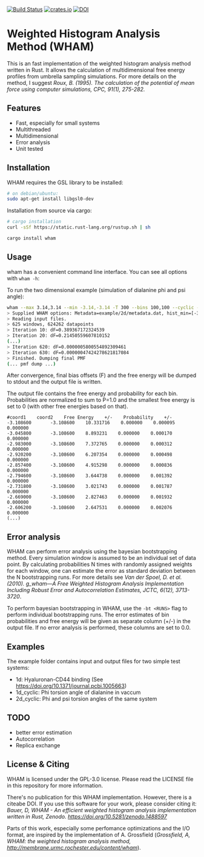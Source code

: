 [![Build Status](https://travis-ci.com/danijoo/WHAM.svg?branch=master)](https://travis-ci.com/danijoo/WHAM) [![crates.io](https://img.shields.io/badge/crates.io-orange.svg?longCache=true)](https://www.crates.io/crates/wham) [![DOI](https://zenodo.org/badge/DOI/10.5281/zenodo.1488598.svg)](https://doi.org/10.5281/zenodo.1488598)



Weighted Histogram Analysis Method (WHAM)
===
This is an fast implementation of the weighted histogram analysis method
written in Rust. It allows the calculation of multidimensional free energy profiles
from umbrella sampling simulations. For more details on the method, I suggest *Roux, B.
(1995). The calculation of the potential of mean force using computer simulations, CPC, 91(1), 275-282.*

Features
---
- Fast, especially for small systems
- Multithreaded
- Multidimensional
- Error analysis
- Unit tested

Installation
---
WHAM requires the GSL library to be installed: 
```bash
# on debian/ubuntu:
sudo apt-get install libgsl0-dev
```

Installation from source via cargo:
```bash
# cargo installation
curl -sSf https://static.rust-lang.org/rustup.sh | sh

cargo install wham
```

Usage
---
wham has a convenient command line interface. You can see all options with
```wham -h```:

To run the two dimensional example (simulation of dialanine phi and psi angle):
```bash
wham --max 3.14,3.14 --min -3.14,-3.14 -T 300 --bins 100,100 --cyclic -f example/2d/metadata.dat       
> Supplied WHAM options: Metadata=example/2d/metadata.dat, hist_min=[-3.14, -3.14], hist_max=[3.14, 3.14], bins=[100, 100] verbose=false, tolerance=0.000001, iterations=100000, temperature=300, cyclic=true
> Reading input files.
> 625 windows, 624262 datapoints
> Iteration 10: dF=0.389367172324539
> Iteration 20: dF=0.21450559607810152
(...)
> Iteration 620: dF=0.0000005800554892309461
> Iteration 630: dF=0.00000047424278621817084
> Finished. Dumping final PMF
(... pmf dump ...)

```
After convergence, final bias offsets (F) and the free energy will be dumped to stdout and the output file is written.


The output file contains the free energy and probability for each bin. Probabilities are normalized to sum to P=1.0 and
the smallest free energy is set to 0 (with other free energies based on that).
```
#coord1    coord2    Free Energy    +/-    Probability    +/-
-3.108600    	-3.108600    10.331716    0.000000    0.000095    0.000000
-3.045800    	-3.108600    8.893231    0.000000    0.000170    0.000000
-2.983000    	-3.108600    7.372765    0.000000    0.000312    0.000000
-2.920200    	-3.108600    6.207354    0.000000    0.000498    0.000000
-2.857400    	-3.108600    4.915298    0.000000    0.000836    0.000000
-2.794600    	-3.108600    3.644738    0.000000    0.001392    0.000000
-2.731800    	-3.108600    3.021743    0.000000    0.001787    0.000000
-2.669000    	-3.108600    2.827463    0.000000    0.001932    0.000000
-2.606200    	-3.108600    2.647531    0.000000    0.002076    0.000000
(...)
```

Error analysis
---
WHAM can perform error analysis using the bayesian bootstrapping method. Every simulation window is assumed to be an
individual set of data point. By calculating probabilities N times with randomly assigned weights for each window,
one can estimate the error as standard deviation between the N bootstrapping runs. For more details see
*Van der Spoel, D. et al. (2010). g_wham—A Free Weighted Histogram Analysis Implementation Including Robust Error and
Autocorrelation Estimates, JCTC, 6(12), 3713-3720*.

To perform bayesian bootstrapping in WHAM, use the ```-bt <RUNS>``` flag to perform <RUNS> individual bootstrapping
runs. The error estimates of bin probabilities and free energy will be given as separate column (+/-) in the output file.
If no error analysis is performed, these columns are set to 0.0.

Examples
---
The example folder contains input and output files for two simple test systems:

- 1d: Hyaluronan-CD44 binding (See https://doi.org/10.1371/journal.pcbi.1005663) 
- 1d_cyclic: Phi torsion angle of dialanine in vaccum
- 2d_cyclic: Phi and psi torsion angles of the same system


TODO
---
- better error estimation
- Autocorrelation
- Replica exchange

License & Citing
---
WHAM is licensed under the GPL-3.0 license. Please read the LICENSE file in this
repository for more information.

There's no publication for this WHAM implementation. However, there is a citeabe DOI. If you use this software for your work, please consider citing it: *Bauer, D, WHAM - An efficient weighted histogram analysis implementation written in Rust, Zenodo.  https://doi.org/10.5281/zenodo.1488597*

Parts of this work, especially some perfomance optimizations and the I/O format, are inspired by the
implementation of A. Grossfield (*Grossfield, A, WHAM: the weighted histogram analysis method, http://membrane.urmc.rochester.edu/content/wham*).
